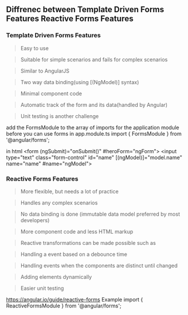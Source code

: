 ## Diffrenec between Template Driven Forms Features Reactive Forms Features

### Template Driven Forms Features

>Easy to use

>Suitable for simple scenarios and fails for complex scenarios

>Similar to AngularJS

>Two way data binding(using [(NgModel)] syntax)

>Minimal component code

>Automatic track of the form and its data(handled by Angular)

>Unit testing is another challenge


add the FormsModule to the array of imports for the application module before you can use forms
in app.module.ts
    import { FormsModule }   from '@angular/forms';

in html 
    <form (ngSubmit)="onSubmit()" #heroForm="ngForm">
    <input type="text" class="form-control" id="name" [(ngModel)]="model.name" name="name"      #name="ngModel">
    </form>

### Reactive Forms Features

>More flexible, but needs a lot of practice

>Handles any complex scenarios

>No data binding is done (immutable data model preferred by most developers)

>More component code and less HTML markup

>Reactive transformations can be made possible such as

>Handling a event based on a debounce time

>Handling events when the components are distinct until changed

>Adding elements dynamically

>Easier unit testing

https://angular.io/guide/reactive-forms
Example
import { ReactiveFormsModule } from '@angular/forms';

